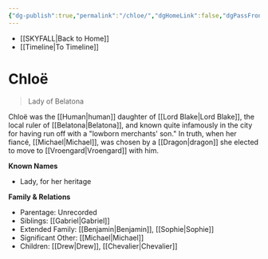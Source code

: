 ```yaml
---
{"dg-publish":true,"permalink":"/chloe/","dgHomeLink":false,"dgPassFrontmatter":false}
---
```


- [[SKYFALL|Back to Home]]
- [[Timeline|To Timeline]]

# Chloë
>Lady of Belatona

Chloë was the [[Human|human]] daughter of [[Lord Blake|Lord Blake]], the local ruler of [[Belatona|Belatona]], and known quite infamously in the city for having run off with a "lowborn merchants' son." In truth, when her fiancé, [[Michael|Michael]], was chosen by a [[Dragon|dragon]] she elected to move to [[Vroengard|Vroengard]] with him.

**Known Names**
- Lady, for her heritage 

**Family & Relations**
- Parentage: Unrecorded
- Siblings: [[Gabriel|Gabriel]]
- Extended Family: [[Benjamin|Benjamin]], [[Sophie|Sophie]]
- Significant Other: [[Michael|Michael]]
- Children: [[Drew|Drew]], [[Chevalier|Chevalier]]